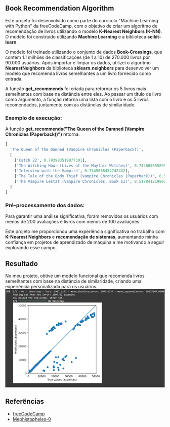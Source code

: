 ## Book Recommendation Algorithm

Este projeto foi desenvolvido como parte do currículo "Machine Learning with Python" da freeCodeCamp, com o objetivo de criar um algoritmo de recomendação de livros utilizando o modelo **K-Nearest Neighbors (K-NN)**. O modelo foi construído utilizando **Machine Learning** e a biblioteca **scikit-learn**.

O modelo foi treinado utilizando o conjunto de dados **Book-Crossings**, que contém 1.1 milhões de classificações (de 1 a 10) de 270.000 livros por 90.000 usuários. Após importar e limpar os dados, utilizei o algoritmo **NearestNeighbors** da biblioteca **sklearn.neighbors** para desenvolver um modelo que recomenda livros semelhantes a um livro fornecido como entrada.

A função **get_recommends** foi criada para retornar os 5 livros mais semelhantes com base na distância entre eles. Ao passar um título de livro como argumento, a função retorna uma lista com o livro e os 5 livros recomendados, juntamente com as distâncias de similaridade.

### Exemplo de execução:

A função **get_recommends("The Queen of the Damned (Vampire Chronicles (Paperback))")** retorna:

```python
[
  'The Queen of the Damned (Vampire Chronicles (Paperback))',
  [
    ['Catch 22', 0.793983519077301], 
    ['The Witching Hour (Lives of the Mayfair Witches)', 0.7448656558990479], 
    ['Interview with the Vampire', 0.7345068454742432],
    ['The Tale of the Body Thief (Vampire Chronicles (Paperback))', 0.5376338362693787],
    ['The Vampire Lestat (Vampire Chronicles, Book II)', 0.5178412199020386]
  ]
]
```

### Pré-processamento dos dados:
Para garantir uma análise significativa, foram removidos os usuários com menos de 200 avaliações e livros com menos de 100 avaliações.

Este projeto me proporcionou uma experiência significativa no trabalho com **K-Nearest Neighbors** e **recomendação de sistemas**, aumentando minha confiança em projetos de aprendizado de máquina e me motivando a seguir explorando esse campo.

## Resultado

No meu projeto, obtive um modelo funcional que recomenda livros semelhantes com base na distância de similaridade, criando uma experiência personalizada para os usuários.
![Gráfico](RegressaoLinear.png)
## Referências

- [freeCodeCamp](https://github.com/freeCodeCamp)  
- [Mephistopheles-0](https://github.com/Mephistopheles-0)
